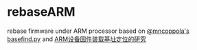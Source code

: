 # rebaseARM
rebase firmware under ARM processor based on [@mncoppola's basefind.py](https://github.com/mncoppola/ws30/blob/master/basefind.py) and [ARM设备固件装载基址定位的研究](http://cdmd.cnki.com.cn/Article/CDMD-10007-1018812112.htm)
